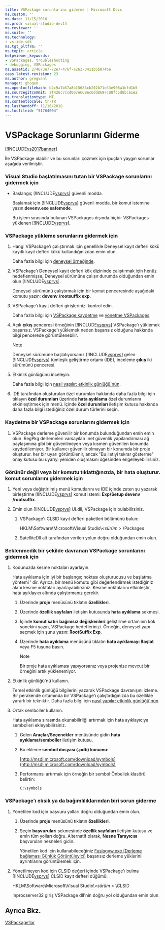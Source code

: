 ```yaml
---
title: VSPackage sorunlarını giderme | Microsoft Docs
ms.custom: ''
ms.date: 11/15/2016
ms.prod: visual-studio-dev14
ms.reviewer: ''
ms.suite: ''
ms.technology:
- vs-ide-sdk
ms.tgt_pltfrm: ''
ms.topic: article
helpviewer_keywords:
- VSPackages, troubleshooting
- debugging, VSPackages
ms.assetid: 274673e7-72e7-476f-a263-3411b5b874be
caps.latest.revision: 23
ms.author: gregvanl
manager: ghogen
ms.openlocfilehash: b2c9a7b57a8b15683cb202b71e33e908a1bfd1b5
ms.sourcegitcommit: af428c7ccd007e668ec0dd8697c88fc5d8bca1e2
ms.translationtype: MT
ms.contentlocale: tr-TR
ms.lasthandoff: 11/16/2018
ms.locfileid: "51764004"
---
```

# <a name="troubleshooting-vspackages"></a>VSPackage Sorunlarını Giderme
[!INCLUDE[vs2017banner](../includes/vs2017banner.md)]

İle VSPackage olabilir ve bu sorunları çözmek için ipuçları yaygın sorunlar aşağıda verilmiştir.  
  
### <a name="to-troubleshoot-a-vspackage-that-keeps-visual-studio-from-starting"></a>Visual Studio başlatılmasını tutan bir VSPackage sorunlarını gidermek için  
  
-   Başlangıç [!INCLUDE[vsprvs](../includes/vsprvs-md.md)] güvenli modda.  
  
     Başlamak için [!INCLUDE[vsprvs](../includes/vsprvs-md.md)] güvenli modda, bir komut istemine yazın **devenv.exe safemode**.  
  
     Bu işlem sırasında bulunan VSPackages dışında hiçbir VSPackages yüklenen [!INCLUDE[vsprvs](../includes/vsprvs-md.md)].  
  
### <a name="to-troubleshoot-a-vspackage-that-does-not-load"></a>VSPackage yükleme sorunlarını gidermek için  
  
1.  Hangi VSPackage'ı çalıştırmak için genellikle Deneysel kayıt defteri kökü kayıtlı kayıt defteri kökü kullandığınızdan emin olun.  
  
     Daha fazla bilgi için [deneysel örneğinde](../extensibility/the-experimental-instance.md).  
  
2.  VSPackage'ı Deneysel kayıt defteri kök dizininde çalıştırmak için henüz hedeflenmişse, Deneysel sürümüne çalışır durumda olduğundan emin olun [!INCLUDE[vsprvs](../includes/vsprvs-md.md)].  
  
     Deneysel sürümünü çalıştırmak için bir komut penceresinde aşağıdaki komutu yazın: **devenv /rootsuffix exp**.  
  
3.  VSPackage'ı kayıt defteri girişlerinizi kontrol edin.  
  
     Daha fazla bilgi için [VSPackage kaydetme](http://msdn.microsoft.com/en-us/31e6050f-1457-4849-944a-a3c36b76f3dd) ve [yönetme VSPackages](../extensibility/managing-vspackages.md).  
  
4.  Açık **çıkış** penceresi örneğinin [!INCLUDE[vsprvs](../includes/vsprvs-md.md)] VSPackage'ı yüklemek başarısız. VSPackage'ı yüklemek neden başarısız olduğunu hakkında bilgi pencerede görüntülenebilir.  
  
    > [!NOTE]
    >  Deneysel sürümüne başlatıyorsanız [!INCLUDE[vsprvs](../includes/vsprvs-md.md)] gelen [!INCLUDE[vsprvs](../includes/vsprvs-md.md)] tümleşik geliştirme ortamı (IDE), inceleme **çıkış** iki sürümünü penceresi.  
  
5.  Etkinlik günlüğünü inceleyin.  
  
     Daha fazla bilgi için [nasıl yapılır: etkinlik günlüğü'nün](../extensibility/how-to-use-the-activity-log.md).  
  
6.  IDE tarafından oluşturulan özel durumları hakkında daha fazla bilgi için tıklayın **özel durumları** üzerinde **hata ayıklama** özel durumlarını etkinleştirmek için menü. İçinde **özel durumları** iletişim kutusu hakkında daha fazla bilgi istediğiniz özel durum türlerini seçin.  
  
### <a name="to-troubleshoot-a-vspackage-that-does-not-register"></a>Kaydetme bir VSPackage sorunlarını gidermek için  
  
1.  VSPackage derleme güvenilir bir konumda bulunduğundan emin emin olun. RegPkg derlemeleri varsayılan .net güvenlik yapılandırması ağ paylaşımına gibi bir güvenilmeyen veya kısmen güvenilen konumda kaydedilemiyor. Bir kullanıcı güvenilir olmayan bir konumda bir proje oluşturur. her bir uyarı görüntülenir, ancak "Bu iletiyi tekrar gösterme" onay kutusu bu uyarıyı yeniden oluşmasını öğesinden engelleyebilirsiniz.  
  
### <a name="to-troubleshoot-a-command-that-is-not-visible-or-that-generates-an-error-when-you-click-a-command"></a>Görünür değil veya bir komutu tıklattığınızda, bir hata oluşturur. komut sorunlarını gidermek için  
  
1.  Yeni veya değiştirilmiş menü komutlarını ve IDE içinde zaten şu yazarak birleştirme [!INCLUDE[vsprvs](../includes/vsprvs-md.md)] komut istemi: **Exp/Setup devenv /rootsuffix**.  
  
2.  Emin olun [!INCLUDE[vsprvs](../includes/vsprvs-md.md)] UI.dll, VSPackage için bulabilirsiniz.  
  
    1.  VSPackage'ı CLSID kayıt defteri paketleri bölümünü bulun:  
  
         HKLM\Software\Microsoft\Visual Studio\\*\<sürüm >* \Packages  
  
    2.  SatelliteDll alt tarafından verilen yolun doğru olduğundan emin olun.  
  
### <a name="to-troubleshoot-a-vspackage-that-behaves-unexpectedly"></a>Beklenmedik bir şekilde davranan VSPackage sorunlarını gidermek için  
  
1.  Kodunuzda kesme noktaları ayarlayın.  
  
     Hata ayıklama için iyi bir başlangıç noktası oluşturucusu ve başlatma yöntemi ' dir. Ayrıca, bir menü komutu gibi değerlendirmek istediğiniz alanı kesme noktaları ayarlayabilirsiniz. Kesme noktalarını etkinleştir, hata ayıklayıcı altında çalıştırmanız gerekir.  
  
    1.  Üzerinde **proje** menüsünü tıklatın **özellikleri**.  
  
    2.  Üzerinde **özellik sayfaları** iletişim kutusunda **hata ayıklama** sekmesi.  
  
    3.  İçinde **komut satırı bağımsız değişkenleri** geliştirme ortamının kök sonekini yazın, VSPackage hedeflerinizi. Örneğin, deneysel yapı seçmek için şunu yazın: **RootSuffix Exp**.  
  
    4.  Üzerinde **hata ayıklama** menüsünü tıklatın **hata ayıklamayı Başlat** veya F5 tuşuna basın.  
  
        > [!NOTE]
        >  Bir proje hata ayıklaması yapıyorsanız veya projenize mevcut bir örneğini artık yüklenemiyor.  
  
2.  Etkinlik günlüğü'nü kullanın.  
  
     Temel etkinlik günlüğü bilgilerini yazarak VSPackage davranışını izleme. Bir perakende ortamında bir VSPackage'ı çalıştırdığınızda bu özellikle yararlı bir tekniktir. Daha fazla bilgi için [nasıl yapılır: etkinlik günlüğü'nün](../extensibility/how-to-use-the-activity-log.md).  
  
3.  Ortak semboller kullanın.  
  
     Hata ayıklama sırasında okunabilirliği artırmak için hata ayıklayıcıya sembolleri ekleyebilirsiniz.  
  
    1.  Gelen **Araçlar/Seçenekler** menüsünde gidin **hata ayıklama/semboller** iletişim kutusu.  
  
    2.  Bu ekleme **sembol dosyası (.pdb) konumu**:  
  
         [http://msdl.microsoft.com/download/symbols](http://msdl.microsoft.com/download/symbols)  
  
    3.  Performansı artırmak için örneğin bir sembol Önbellek klasörü belirtin:  
  
        ```  
        C:\symbols  
        ```  
  
### <a name="to-troubleshoot-a-missing-vspackage-or-one-of-its-dependencies"></a>VSPackage'ı eksik ya da bağımlılıklarından biri sorun giderme  
  
1. Yönetilen kod için başvuru yolları doğru olduğundan emin olun.  
  
   1.  Üzerinde **proje** menüsünü tıklatın **özellikleri**.  
  
   2.  Seçin **başvuruları** sekmesinde **özellik sayfaları** iletişim kutusu ve emin tüm yolları doğru. Alternatif olarak, **Nesne Tarayıcısı** başvurulan nesneleri gidin.  
  
        Yönetilen kod için kullanabileceğiniz [Fuslogvw.exe (Derleme bağlaması Günlük Görüntüleyici)](http://msdn.microsoft.com/library/e32fa443-0778-4cc3-bf36-5c8ea297d296) başarısız derleme yüklerini ayrıntılarını görüntülemek için.  
  
2. Yönetilmeyen kod için CLSID değeri içinde VSPackage'ı bulma [!INCLUDE[vsprvs](../includes/vsprvs-md.md)] CLSID kayıt defteri düğümü:  
  
    HKLM\Software\Microsoft\Visual Studio\\*\<sürüm >* \CLSID  
  
   Inprocserver32 giriş VSPackage dll'nin doğru yol olduğundan emin olun.  
  
## <a name="see-also"></a>Ayrıca Bkz.  
 [VSPackage’lar](../extensibility/internals/vspackages.md)

